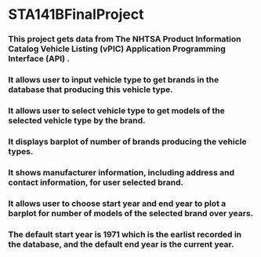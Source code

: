# STA141BFinalProject

### This project gets data from The NHTSA Product Information Catalog Vehicle Listing (vPIC) Application Programming Interface (API) . 

### It allows user to input vehicle type to get brands in the database that producing this vehicle type.

### It allows user to select vehicle type to get models of the selected vehicle type by the brand.

### It displays barplot of number of brands producing the vehicle types.

### It shows manufacturer information, including address and contact information, for user selected brand.

### It allows user to choose start year and end year to plot a barplot for number of models of the selected brand over years.

### The default start year is 1971 which is the earlist recorded in the database, and the default end year is the current year. 

